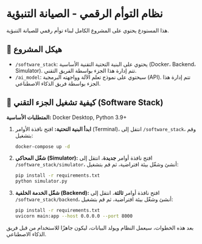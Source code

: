 # نظام التوأم الرقمي - الصيانة التنبؤية

هذا المستودع يحتوي على المشروع الكامل لبناء توأم رقمي للصيانة التنبؤية.

## 📂 هيكل المشروع

* `/software_stack`: يحتوي على البنية التحتية التقنية الأساسية (Docker، Backend، Simulator). تتم إدارة هذا الجزء بواسطة الفريق التقني.
* `/ai_model`: سيحتوي على نموذج تعلم الآلة وواجهته البرمجية (API). تتم إدارة هذا الجزء بواسطة فريق الذكاء الاصطناعي.

## 🚀 كيفية تشغيل الجزء التقني (Software Stack)

**المتطلبات الأساسية:** Docker Desktop, Python 3.9+

1.  **ابدأ البنية التحتية:**
    افتح نافذة الأوامر (Terminal)، انتقل إلى `/software_stack`، وقم بتشغيل:
    ```sh
    docker-compose up -d
    ```

2.  **شغّل المحاكي (Simulator):**
    افتح نافذة أوامر **جديدة**، انتقل إلى `/software_stack/simulator`، أنشئ وشغّل بيئة افتراضية، ثم قم بتشغيل:
    ```sh
    pip install -r requirements.txt
    python simulator.py
    ```

3.  **شغّل الخدمة الخلفية (Backend):**
    افتح نافذة أوامر **ثالثة**، انتقل إلى `/software_stack/backend`، أنشئ وشغّل بيئة افتراضية، ثم قم بتشغيل:
    ```sh
    pip install -r requirements.txt
    uvicorn main:app --host 0.0.0.0 --port 8000
    ```

بعد هذه الخطوات، سيعمل النظام ويولد البيانات، ليكون جاهزًا للاستخدام من قبل فريق الذكاء الاصطناعي.